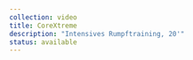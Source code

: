 ```yaml
---
collection: video
title: CoreXtreme
description: "Intensives Rumpftraining, 20'"
status: available
---
```

